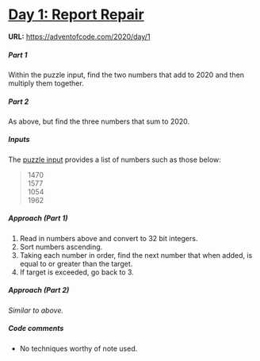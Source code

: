
# <ins>Day 1: Report Repair</ins>

**URL:** https://adventofcode.com/2020/day/1

##### Part 1

Within the puzzle input, find the two numbers that add to 2020 and then multiply them together.

##### Part 2

As above, but find the three numbers that sum to 2020.

##### Inputs

The [puzzle input](Inputs.txt) provides a list of numbers such as those below:  
> 1470  
> 1577  
> 1054  
> 1962

##### Approach (Part 1)

1. Read in numbers above and convert to 32 bit integers.
2. Sort numbers ascending.
3. Taking each number in order, find the next number that when added, is equal to or greater than the target.
4. If target is exceeded, go back to 3.

##### Approach (Part 2)

_Similar to above._

##### Code comments

* No techniques worthy of note used.